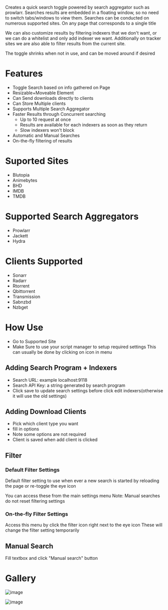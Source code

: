 Creates a quick search toggle powered by search aggregator such as prowlarr. Searches results are embedded in a floating window, so no need to switch tabs/windows to view them.  Searches can be conducted on numerous supported sites. On any page that corresponds to a single title

We can also customize results by filtering indexers that we don't want, or we can do a whitelist and only add indexer we want. Additionally on tracker sites we are also able to filter results from the current site. 

The toggle shrinks when not in use, and can be moved around if desired

# Features
* Toggle Search based on info gathered on Page
* Resizable+Moveable Element
* Can Send downloads directly to clients
* Can Store Multiple clients 
* Supports Multiple Search Aggregator
* Faster Results through Concurrent searching
  - Up to 10 request at once
  - Results are available for each indexers as soon as they return
  - Slow indexers won't block
* Automatic and Manual Searches
* On-the-fly filtering of results


# Suported Sites
* Blutopia
* Animebytes
* BHD
* IMDB
* TMDB

 # Supported Search Aggregators
* Prowlarr
* Jackett
* Hydra

# Clients Supported
* Sonarr
* Radarr
* Rtorrent
* Qbittorrent
* Transmission
* Sabnzbd
* Nzbget

# How Use
* Go to Supported Site
* Make Sure to use your script manager to setup required settings
This can usually be done by clicking on icon in menu

## Adding Search Program + Indexers
* Search URL: example localhost:9118
* Search API Key: a string generated by search program
* Click save to update search settings
  before click edit indexers(otherwise it will use the old settings)



## Adding Download Clients

* Pick which client type you want
* fill in options
* Note some options are not required
* Client is saved when add client is clicked

## Filter

### Default Filter Settings
Default filter setting to use when ever a new search is started by reloading the page
or re-toggle the eye icon

You can access these from the main settings menu
Note: Manual searches do not reset filtering settings


### On-the-fly Filter Settings
Access this menu by click the filter icon right next to the eye icon
These will change the filter setting temporarily 



## Manual Search
Fill textbox and click "Manual search" button




# Gallery 

![image](https://user-images.githubusercontent.com/109320934/197426136-949dd2fb-4888-4429-9dc6-7baeaa3f5a75.png)

![image](https://user-images.githubusercontent.com/109320934/197426269-fcc31092-fb47-49ac-b81e-1150fcf48e69.png)





